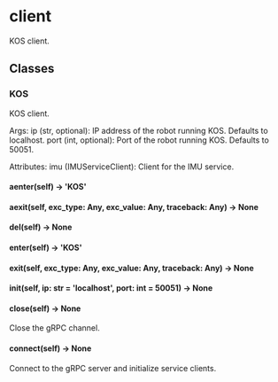# client

KOS client.

## Classes

### KOS

KOS client.

Args:
    ip (str, optional): IP address of the robot running KOS. Defaults to localhost.
    port (int, optional): Port of the robot running KOS. Defaults to 50051.

Attributes:
    imu (IMUServiceClient): Client for the IMU service.

#### __aenter__(self) -> 'KOS'


#### __aexit__(self, exc_type: Any, exc_value: Any, traceback: Any) -> None


#### __del__(self) -> None


#### __enter__(self) -> 'KOS'


#### __exit__(self, exc_type: Any, exc_value: Any, traceback: Any) -> None


#### __init__(self, ip: str = 'localhost', port: int = 50051) -> None


#### close(self) -> None

Close the gRPC channel.

#### connect(self) -> None

Connect to the gRPC server and initialize service clients.
